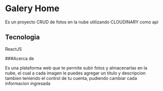# Galery Home

Es un proyecto CRUD de fotos en la nube utilizando CLOUDINARY como api 

## Tecnologia 

ReactJS

###Acerca de

Es una plataforma web que te permite subir fotos y almacenarlas en la nube, el cual a cada imagen le puedes agregar un titulo y descripcion 
tambien teniendo el control de tu cuenta, pudiendo cambiar cada informacion ingresada

